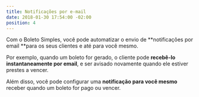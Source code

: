 ```yaml
---
title: Notificações por e-mail
date: 2018-01-30 17:54:00 -02:00
position: 4
---
```


Com o Boleto Simples, você pode automatizar o envio de **notificações por email **para os seus clientes e até para você mesmo.

Por exemplo, quando um boleto for gerado, o cliente pode **recebê-lo instantaneamente por email**, e ser avisado novamente quando ele estiver prestes a vencer.

Além disso, você pode configurar uma **notificação para você mesmo** receber quando um boleto for pago ou vencer.